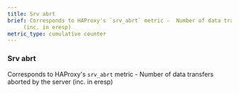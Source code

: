 ```yaml
---
title: Srv abrt
brief: Corresponds to HAProxy's `srv_abrt` metric -  Number of data transfers aborted by the server
     (inc. in eresp)
metric_type: cumulative counter
---
```

### Srv abrt

Corresponds to HAProxy's `srv_abrt` metric -  Number of data transfers aborted by the server
     (inc. in eresp)
